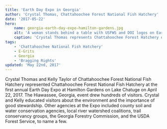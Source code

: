 ```yaml
---
title: 'Earth Day Expo in Georgia'
author: 'Crystal Thomas, Chattahoochee Forest National Fish Hatchery'
date: '2017-05-22'
hero:
    name: georgia-earth-day-expo-hamilton-gardens.jpg
    alt: 'A woman stands behind a table with USFWS and DOI logos on Earth Day.'
    caption: 'Crystal Thomas represents Chattahoochee Forest Hatchery on Earth Day at Hamilton Gardens in Hiawassee, Georgia.  Photo by Kelly Taylor, USFWS.'
tags:
    - 'Chattahoochee National Fish Hatchery'
    - E-Grits
    - Georgia
    - 'Bragging Rights'
updated: 'May 22nd, 2017'
---
```


Crystal Thomas and Kelly Taylor of Chattahoochee Forest National Fish Hatchery represented Chattahoochee Forest National Fish Hatchery at the first annual Earth Day Expo at Hamilton Gardens on Lake Chatuge on April 22, 2017. The Hiawassee, Georgia, event drew hundreds of visitors.  Crystal and Kelly educated visitors about the environment and the importance of good stewardship.  Other agencies at the Expo included county soil and water conservation agencies, local river watershed coalitions, trail conservancy groups, the Georgia Forestry Commission, and the USDA Forest Service, to name a few. 
